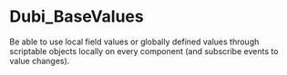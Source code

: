 # Dubi_BaseValues
Be able to use local field values or globally defined values through scriptable objects locally on every component (and subscribe events to value changes).
